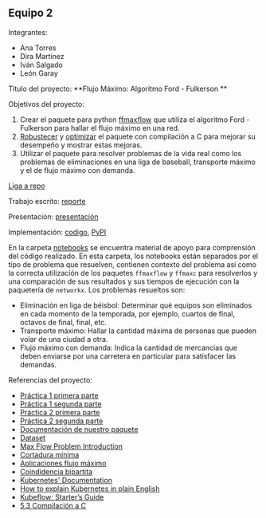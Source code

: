 ## Equipo 2

Integrantes:

* Ana Torres
* Dira Martínez
* Iván Salgado
* León Garay

Título del proyecto: **Flujo Máximo: Algoritmo Ford - Fulkerson **

Objetivos del proyecto: 

1. Crear el paquete para python [ffmaxflow](https://github.com/optimizacion-2-2021-1-gh-classroom/practica-1-segunda-parte-diramtz) que utiliza el algoritmo Ford - Fulkerson para hallar el flujo máximo en una red.
2. [Robustecer](https://github.com/optimizacion-2-2021-1-gh-classroom/practica-2-primera-parte-diramtz) y [optimizar](https://github.com/optimizacion-2-2021-1-gh-classroom/practica-2-segunda-parte-diramtz) el paquete con compilación a C para mejorar su desempeño y mostrar estas mejoras.
3. Utilizar el paquete para resolver problemas de la vida real como los problemas de eliminaciones en una liga de baseball, transporte máximo y el de flujo máximo con demanda.

[Liga a repo](https://github.com/diramtz/ProyectoFinal_MaxFlow)

Trabajo escrito: [reporte](https://github.com/diramtz/ProyectoFinal_MaxFlow/blob/main/reporte_final_equipo_2.ipynb)

Presentación: [presentación](https://github.com/diramtz/ProyectoFinal_MaxFlow/blob/main/documentos/Presentacion_ffmf.pdf)

Implementación: [codigo](https://github.com/diramtz/ProyectoFinal_MaxFlow/tree/main/ffmaxc), [PyPI](https://pypi.org/project/ffmaxflow/)

En la carpeta [notebooks](notebooks) se encuentra material de apoyo para comprensión del código realizado. En esta carpeta, los notebooks están separados por el tipo de problema que resuelven, contienen contexto del problema así como la correcta utilización de los paquetes `ffmaxflow` y `ffmaxc` para resolverlos y una comparación de sus resultados y sus tiempos de ejecución con la paquetería de `networkx`. Los problemas resueltos son:

+ Eliminación en liga de béisbol: Determinar qué equipos son eliminados en cada momento de la temporada, por ejemplo, cuartos de final, octavos de final, final, etc. 
+ Transporte máximo: Hallar la cantidad máxima de personas que pueden volar de una ciudad a otra.
+ Flujo máximo con demanda: Indica la cantidad de mercancías que deben enviarse por una carretera en particular para satisfacer las demandas.

Referencias del proyecto:

* [Práctica 1 primera parte](https://github.com/optimizacion-2-2021-1-gh-classroom/practica-1-primera-parte-diramtz)
* [Práctica 1 segunda parte](https://github.com/optimizacion-2-2021-1-gh-classroom/practica-1-segunda-parte-diramtz)
* [Práctica 2 primera parte](https://github.com/optimizacion-2-2021-1-gh-classroom/practica-2-primera-parte-diramtz)
* [Práctica 2 segunda parte](https://github.com/optimizacion-2-2021-1-gh-classroom/practica-2-segunda-parte-diramtz)
* [Documentación de nuestro paquete](https://optimizacion-2-2021-1-gh-classroom.github.io/practica-2-segunda-parte-diramtz/)
* [Dataset](https://github.com/SumitPadhiyar/parallel_ford_fulkerson_gpu/tree/master/dataset)
* [Max Flow Problem Introduction](https://www.geeksforgeeks.org/max-flow-problem-introduction/)
* [Cortadura mínima](https://en.wikipedia.org/wiki/Max-flow_min-cut_theorem)
* [Aplicaciones flujo máximo](https://en.wikipedia.org/wiki/Maximum_flow_problem#Real_world_applications)
* [Coindidencia bipartita](https://en.wikipedia.org/wiki/Introduction_to_Algorithms)
* [Kubernetes' Documentation](https://kubernetes.io/es/docs/concepts/)
* [How to explain Kubernetes in plain English](https://enterprisersproject.com/article/2017/10/how-explain-kubernetes-plain-english)
* [Kubeflow: Starter’s Guide](https://www.globaldots.com/resources/blog/kubeflow-concepts-use-cases-and-starters-guide/)
* [5.3 Compilación a C](https://itam-ds.github.io/analisis-numerico-computo-cientifico/V.optimizacion_de_codigo/5.3/Compilacion_a_C.html#compilacion-aot-y-jit)
